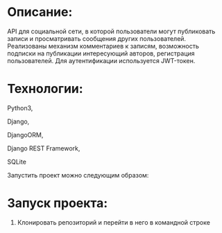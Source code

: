 # Описание:
API для социальной сети, в которой пользователи могут публиковать записи и просматривать сообщения других пользователей. Реализованы механизм комментариев к записям, возможность подписки на публикации интересующий авторов, регистрация пользователей. Для аутентификации используется JWT-токен.

# Технологии:
Python3,

Django,

DjangoORM,

Django REST Framework,

SQLite

Запустить проект можно следующим образом:

# Запуск проекта:
1. Клонировать репозиторий и перейти в него в командной строке
